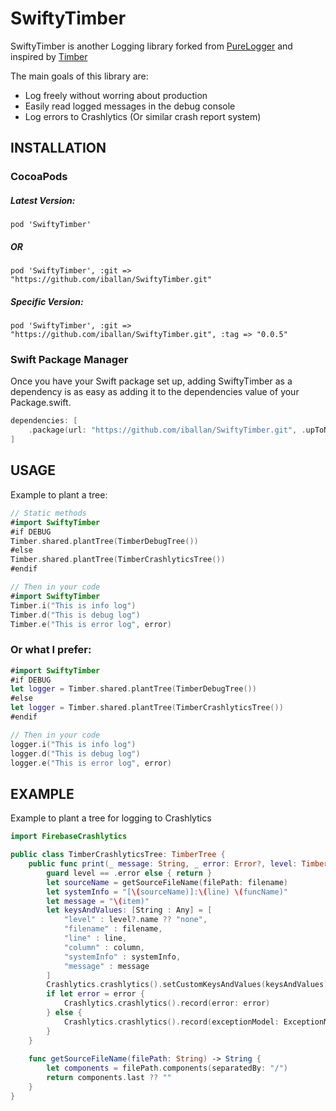 # SwiftyTimber

SwiftyTimber is another Logging library forked from [PureLogger](https://github.com/Kharauzov/PureLogger) and inspired by [Timber](https://github.com/JakeWharton/timber)

The main goals of this library are:
* Log freely without worring about production
* Easily read logged messages in the debug console
* Log errors to Crashlytics (Or similar crash report system)

## INSTALLATION

### CocoaPods

##### Latest Version:
`pod 'SwiftyTimber'`

##### OR

`pod 'SwiftyTimber', :git => "https://github.com/iballan/SwiftyTimber.git"`

##### Specific Version:
`pod 'SwiftyTimber', :git => "https://github.com/iballan/SwiftyTimber.git", :tag => "0.0.5"`

### Swift Package Manager

Once you have your Swift package set up, adding SwiftyTimber as a dependency is as easy as adding it to the dependencies value of your Package.swift.

```swift
dependencies: [
    .package(url: "https://github.com/iballan/SwiftyTimber.git", .upToNextMajor(from: "0.0.5"))
]
```


## USAGE

Example to plant a tree:
```swift
// Static methods
#import SwiftyTimber
#if DEBUG
Timber.shared.plantTree(TimberDebugTree())
#else
Timber.shared.plantTree(TimberCrashlyticsTree())
#endif

// Then in your code
#import SwiftyTimber
Timber.i("This is info log")
Timber.d("This is debug log")
Timber.e("This is error log", error)
```
### Or what I prefer:

```swift
#import SwiftyTimber
#if DEBUG
let logger = Timber.shared.plantTree(TimberDebugTree())
#else
let logger = Timber.shared.plantTree(TimberCrashlyticsTree())
#endif

// Then in your code
logger.i("This is info log")
logger.d("This is debug log")
logger.e("This is error log", error)
```
## EXAMPLE

Example to plant a tree for logging to Crashlytics
```swift
import FirebaseCrashlytics

public class TimberCrashlyticsTree: TimberTree {
    public func print(_ message: String, _ error: Error?, level: TimberLogLevel?, filename: String, line: Int, column: Int, funcName: String) {
        guard level == .error else { return }
        let sourceName = getSourceFileName(filePath: filename)
        let systemInfo = "[\(sourceName)]:\(line) \(funcName)"
        let message = "\(item)"
        let keysAndValues: [String : Any] = [
            "level" : level?.name ?? "none",
            "filename" : filename,
            "line" : line,
            "column" : column,
            "systemInfo" : systemInfo,
            "message" : message
        ]
        Crashlytics.crashlytics().setCustomKeysAndValues(keysAndValues)
        if let error = error {
            Crashlytics.crashlytics().record(error: error)
        } else {
            Crashlytics.crashlytics().record(exceptionModel: ExceptionModel(name: "\(sourceName)-\(funcName)", reason: message))
        }
    }
    
    func getSourceFileName(filePath: String) -> String {
        let components = filePath.components(separatedBy: "/")
        return components.last ?? ""
    }
}
```
